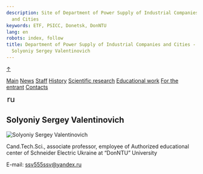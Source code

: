 ```yaml
---
description: Site of Department of Power Supply of Industrial Companies
  and Cities
keywords: ETF, PSICC, Donetsk, DonNTU
lang: en
robots: index, follow
title: Department of Power Supply of Industrial Companies and Cities -
  Solyoniy Sergey Valentinovich
---
```


<a href="#" id="toTop">↑</a>

<div class="container">

<div id="header">

<div id="epg">

[](http://etf.donntu.ru/epg/index.htm)

</div>

<div id="donntu">

[](http://donntu.ru)

</div>

<div id="etf">

[](http://fier.donntu.ru/index.php?lang=ru)

</div>

</div>

<div id="menu">

[Main](../index.htm) [News](../news.htm)
<a href="../staff.htm" class="buttonsup">Staff</a>
[History](../history.htm) [Scientific research](../science.htm)
[Educational work](../study.htm) [For the entrant](../abityrienty.htm)
[Contacts](../contacts.htm)

</div>

<div id="content">

<div id="langbox">

[![Русский язык](../../images/ru2.png)](../../ru/staff/soleniy.htm)

</div>

## Solyoniy Sergey Valentinovich

<div id="photomag">

![Solyoniy Sergey Valentinovich](../../images/staff/soleniy.jpg)

</div>

Cand.Tech.Sci., associate professor, employee of Authorized educational
center of Schneider Electric Ukraine at “DonNTU” University

E-mail: <ssv555ssv@yandex.ru>

</div>

<div id="footer">

</div>

</div>
